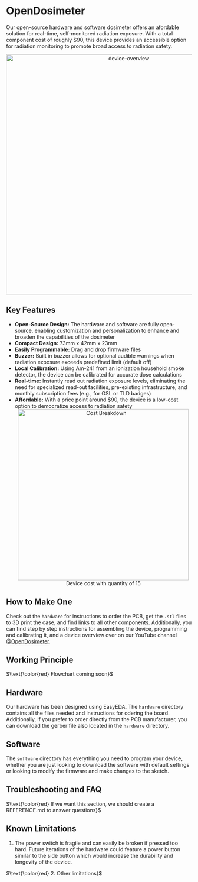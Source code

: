 # OpenDosimeter

Our open-source hardware and software dosimeter offers an afordable solution for real-time, self-monitored radiation exposure. With a total component cost of roughly $90, this device provides an accessible option for radiation monitoring to promote broad access to radiation safety.
<div align=center>
<img width="650" alt="device-overview" src="https://github.com/user-attachments/assets/2c953f12-2e8e-4769-899f-a14eeb83f2f3">
</div>




## Key Features 
- **Open-Source Design:** The hardware and software are fully open-source, enabling customization and personalization to enhance and broaden the capabilities of the dosimeter
- **Compact Design:** 73mm x 42mm x 23mm
- **Easily Programmable:** Drag and drop firmware files
- **Buzzer:** Built in buzzer allows for optional audible warnings when radiation exposure exceeds predefined limit (default off)
- **Local Calibration:** Using Am-241 from an ionization household smoke detector, the device can be calibrated for accurate dose calculations
- **Real-time:** Instantly read out radiation exposure levels, eliminating the need for specialized read-out facilities, pre-existing infrastructure, and monthly subscription fees (e.g., for OSL or TLD badges)
- **Affordable:** With a price point around $90, the device is a low-cost option to democratize access to radiation safety
  <div align=center>
    <img width="463"  alt="Cost Breakdown" src="https://github.com/user-attachments/assets/65f5abfe-b1fb-4192-8f79-10c1414b636d">
    </br>
    Device cost with quantity of 15
  </div>

## How to Make One 
Check out the ``hardware`` for instructions to order the PCB, get the ``.stl`` files to 3D print the case, and find links to all other components. Additionally, you can find step by step instructions for assembling the device, programming and calibrating it, and a device overview over on our YouTube channel [@OpenDosimeter](https://www.youtube.com/channel/UCCUE-LeyRK8Y6H67ti1gdNA). 

## Working Principle 
$\text{\color{red} Flowchart coming soon}$

## Hardware 
Our hardware has been designed using EasyEDA. The ``hardware`` directory contains all the files needed and instructions for odering the board. Additionally, if you prefer to order directly from the PCB manufacturer, you can download the gerber file also located in the ``hardware`` directory. 
<br> 
## Software 
The ``software`` directory has everything you need to program your device, whether you are just looking to download the software with default settings or looking to modify the firmware and make changes to the sketch. 

## Troubleshooting and FAQ
$\text{\color{red} If we want this section, we should create a REFERENCE.md to answer questions}$

## Known Limitations 
1. The power switch is fragile and can easily be broken if pressed too hard. Future iterations of the hardware could feature a power button similar to the side button which would increase the durability and longevity of the device.

$\text{\color{red} 2. Other limitations}$

